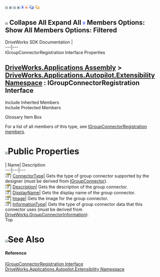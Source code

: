 ![](dotnetimages/collapse.gif) ![](dotnetimages/expand.gif) ![](dotnetimages/collapse.gif) ![](dotnetimages/expand.gif) ![](dotnetimages/drpdown.gif) ![](dotnetimages/drpdown_orange.gif) ![](dotnetimages/copycode.gif) ![](dotnetimages/copycodeHighlight.gif)

![](dotnetimages/collapse.gif) Collapse All Expand All ![](dotnetimages/drpdown.gif) Members Options: Show All  Members Options: Filtered   
---  
DriveWorks SDK Documentation  |   
---|---  
IGroupConnectorRegistration Interface Properties   
  
[DriveWorks.Applications Assembly](topic13.md) > [DriveWorks.Applications.Autopilot.Extensibility Namespace](topic1633.md) : IGroupConnectorRegistration Interface  
---  
  
Include Inherited Members    
Include Protected Members    


Glossary Item Box

For a list of all members of this type, see [IGroupConnectorRegistration members](topic1725.md).

# ![](dotnetimages/collapse.gif)Public Properties

| Name| Description  
---|---|---  
![ Property](dotnetimages/Property.gif)| [ConnectorType](topic1729.md)| Gets the type of group connector supported by the designer (must be derived from [IGroupConnector](topic1706.md)).   
![ Property](dotnetimages/Property.gif)| [Description](topic1730.md)| Gets the description of the group connector.   
![ Property](dotnetimages/Property.gif)| [DisplayName](topic1731.md)| Gets the display name of the group connector.   
![ Property](dotnetimages/Property.gif)| [Image](topic1732.md)| Gets the image for the group connector.   
![ Property](dotnetimages/Property.gif)| [InformationType](topic1733.md)| Gets the type of group connector data that this connector uses (must be derived from [DriveWorks.GroupConnectorInformation](topic3084.md)).   
Top

# ![](dotnetimages/collapse.gif)See Also

#### Reference

[IGroupConnectorRegistration Interface](topic1724.md)   
[DriveWorks.Applications.Autopilot.Extensibility Namespace](topic1633.md)


